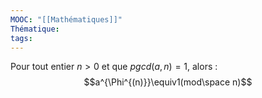 ```yaml
---
MOOC: "[[Mathématiques]]"
Thématique: 
tags:
---
```

Pour tout entier $n>0$ et que $pgcd(a,n) = 1$, alors : $$a^{\Phi^{(n)}}\equiv1(mod\space n)$$

